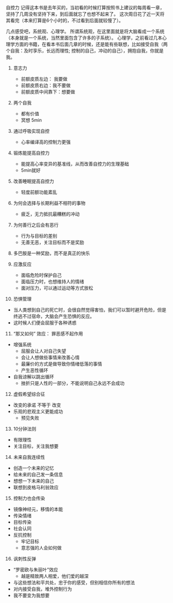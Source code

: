 自控力
记得这本书是去年买的，当初看的时候打算按照书上建议的每周看一章，坚持了几周没有坚持下来，到后面就忘了也想不起来了。 
这次周日花了近一天将其看完（本来打算是6个小时的，不过看到后面就较慢了）。

几点感受吧，系统观、心理学。
所谓系统观，在这里面就是将大脑看成一个系统（本身就是一个系统，当然里面包含了许多的子系统）。
心理学，之前看过几本心理学方面的书籍，在看本书后面几章的时候，还是能有些联想，比如接受自我（两个自我：及时享乐，长远而理性; 控制的自己，冲动的自己），拥抱自我，你就是我。

1. 意志力
   * 前额皮质左边： 我要做
   * 前额皮质右边：我不要做
   * 前额皮质中间靠下：想要做

2. 两个自我
   * 都有价值
   * 冥想 5min

3. 通过呼吸实现自控
   * 心率编译高的控制力更强

4. 锻炼能提高自控力
   * 能提高心率变异的基准线，从而改善自控力的生理基础
   * 5min就好

5. 改善睡眠提高自控力
   * 轻度前额功能紊乱   

6. 为何会选择与长期利益不相符的事物
   * 疲乏，无力抵抗最糟糕的冲动         

7. 为何善行之后会有恶行
   * 行为与目标的差别
   * 无善无恶，关注目标而不是奖励

8. 多巴胺是一种奖励，而不是真正的快乐

9. 应激反应
   * 面临危险时保护自己
   * 面临压力时，也想维持人的情绪
   * 面对压力，可以通过运动等方式放松

10. 恐惧管理
   * 当人类想到自己的死亡时，会很自然觉得害怕，我们可以暂时避开危险，但是终逃不过宿命，大脑会产生恐惧的反应。
   * 这时候人们便会屈服于各种诱惑

11. “那又如何” 效应： 罪恶感不起作用
   * 增强系统
      * 屈服会让人对自己失望
      * 会让人想做些事情来改善心情
      * 最廉价的方式是做导致你情绪低落的事情
      * 产生恶性循环
   * 自我谅解以跳出循环
      * 挫折只是人性的一部分，不能说明自己永远不会成功

12. 虚假希望综合征
   * 改变的承诺 不等于 改变
   * 乐观的悲观主义更能成功
      * 预见失败

13. 10分钟法则
   * 有限理性
   * 关注目标，关注我想要

14. 未来自我连续性
   * 创造一个未来的记忆 
   * 给未来的自己发一条信息
   * 想想一下未来的自己 
   * 联想到皮格马利翁效应        

15. 控制力也会传染
   * 镜像神经元，移情的本能
   * 传染情绪
   * 目标传染
   * 社会认同
   * 反抗控制
      * 牢记目标
      * 意志强的人会如何做

16. 讽刺性反弹
   * “罗密欧与朱丽叶”效应
      * 越是精致两人相爱，他们爱的越深
   * 与这些想法和平共处，忠于你的感受，但别相信你所有的想法
   * 对内接受自我，堆外控制行为
   * 我不要变为我想要
